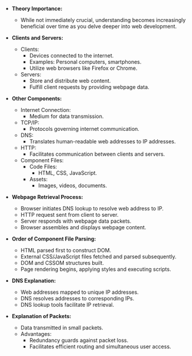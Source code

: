 - **Theory Importance:**
  - While not immediately crucial, understanding becomes increasingly beneficial over time as you delve deeper into web development.

- **Clients and Servers:**
  - Clients:
    - Devices connected to the internet.
    - Examples: Personal computers, smartphones.
    - Utilize web browsers like Firefox or Chrome.
  - Servers:
    - Store and distribute web content.
    - Fulfill client requests by providing webpage data.

- **Other Components:**
  - Internet Connection:
    - Medium for data transmission.
  - TCP/IP:
    - Protocols governing internet communication.
  - DNS:
    - Translates human-readable web addresses to IP addresses.
  - HTTP:
    - Facilitates communication between clients and servers.
  - Component Files:
    - Code Files:
      - HTML, CSS, JavaScript.
    - Assets:
      - Images, videos, documents.

- **Webpage Retrieval Process:**
  - Browser initiates DNS lookup to resolve web address to IP.
  - HTTP request sent from client to server.
  - Server responds with webpage data packets.
  - Browser assembles and displays webpage content.

- **Order of Component File Parsing:**
  - HTML parsed first to construct DOM.
  - External CSS/JavaScript files fetched and parsed subsequently.
  - DOM and CSSOM structures built.
  - Page rendering begins, applying styles and executing scripts.

- **DNS Explanation:**
  - Web addresses mapped to unique IP addresses.
  - DNS resolves addresses to corresponding IPs.
  - DNS lookup tools facilitate IP retrieval.

- **Explanation of Packets:**
  - Data transmitted in small packets.
  - Advantages:
    - Redundancy guards against packet loss.
    - Facilitates efficient routing and simultaneous user access.
